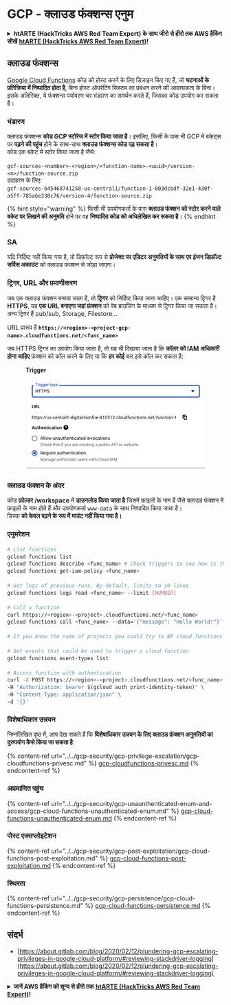 # GCP - क्लाउड फंक्शन्स एनुम

<details>

<summary><strong>htARTE (HackTricks AWS Red Team Expert) के साथ जीरो से हीरो तक AWS हैकिंग सीखें</strong> <a href="https://training.hacktricks.xyz/courses/arte"><strong>htARTE (HackTricks AWS Red Team Expert)</strong></a><strong>!</strong></summary>

HackTricks का समर्थन करने के अन्य तरीके:

* अगर आप अपनी **कंपनी का विज्ञापन HackTricks में देखना चाहते हैं** या **HackTricks को PDF में डाउनलोड करना चाहते हैं** तो [**सब्सक्रिप्शन प्लान्स देखें**](https://github.com/sponsors/carlospolop)!
* [**आधिकारिक PEASS & HackTricks स्वैग**](https://peass.creator-spring.com) प्राप्त करें
* हमारे विशेष [**NFTs**](https://opensea.io/collection/the-peass-family) संग्रह [**The PEASS Family**](https://opensea.io/collection/the-peass-family) खोजें
* **शामिल हों** 💬 [**डिस्कॉर्ड समूह**](https://discord.gg/hRep4RUj7f) या [**टेलीग्राम समूह**](https://t.me/peass) या हमें **ट्विटर** 🐦 [**@hacktricks_live**](https://twitter.com/hacktricks_live)** पर फॉलो** करें।
* **हैकिंग ट्रिक्स साझा करें** द्वारा **PR जमा करके** [**HackTricks**](https://github.com/carlospolop/hacktricks) और [**HackTricks Cloud**](https://github.com/carlospolop/hacktricks-cloud) github repos में।

</details>

## क्लाउड फंक्शन्स <a href="#reviewing-cloud-functions" id="reviewing-cloud-functions"></a>

[Google Cloud Functions](https://cloud.google.com/functions/) कोड को होस्ट करने के लिए डिज़ाइन किए गए हैं, जो **घटनाओं के प्रतिक्रिया में निष्पादित होता है**, बिना होस्ट ऑपरेटिंग सिस्टम का प्रबंधन करने की आवश्यकता के बिना। इसके अतिरिक्त, ये फंक्शन्स पर्यावरण चर भंडारण का समर्थन करते हैं, जिसका कोड उपयोग कर सकता है।

### भंडारण

क्लाउड फंक्शन्स **कोड GCP स्टोरेज में स्टोर किया जाता है**। इसलिए, किसी के पास भी GCP में बकेट्स पर **पढ़ने की पहुंच** होने के साथ-साथ **क्लाउड फंक्शन्स कोड पढ़ सकता है**।\
कोड एक बकेट में स्टोर किया जाता है जैसे:

`gcf-sources-<number>-<region>/<function-name>-<uuid>/version-<n>/function-source.zip`\
उदाहरण के लिए:\
`gcf-sources-645468741258-us-central1/function-1-003dcbdf-32e1-430f-a5ff-785a6e238c76/version-4/function-source.zip`

{% hint style="warning" %}
किसी भी उपयोगकर्ता के पास **क्लाउड फंक्शन को स्टोर करने वाले बकेट पर लिखने की अनुमति** होने पर वह **निष्पादित कोड को अधिलेखित कर सकता है**।
{% endhint %}

### SA

यदि निर्दिष्ट नहीं किया गया है, तो डिफ़ॉल्ट रूप से **प्रोजेक्ट पर एडिटर अनुमतियों के साथ एप इंजन डिफ़ॉल्ट सर्विस अकाउंट** को क्लाउड फंक्शन से जोड़ा जाएगा।

### ट्रिगर, URL और प्रमाणीकरण

जब एक क्लाउड फंक्शन बनाया जाता है, तो **ट्रिगर** को निर्दिष्ट किया जाना चाहिए। एक सामान्य ट्रिगर है **HTTPS**, यह **एक URL बनाएगा जहां फ़ंक्शन** को वेब ब्राउज़िंग के माध्यम से ट्रिगर किया जा सकता है।\
अन्य ट्रिगर हैं pub/sub, Storage, Filestore...

URL प्रारूप है **`https://<region>-<project-gcp-name>.cloudfunctions.net/<func_name>`**

जब HTTPS ट्रिगर का उपयोग किया जाता है, तो यह भी दिखाया जाता है कि **कॉलर को IAM अधिकारी होना चाहिए** फ़ंक्शन को कॉल करने के लिए या कि **हर कोई** बस इसे कॉल कर सकता है:

<figure><img src="../../../.gitbook/assets/image (3) (1) (1).png" alt=""><figcaption></figcaption></figure>

### क्लाउड फंक्शन के अंदर

कोड **फ़ोल्डर /workspace** में **डाउनलोड किया जाता है** जिसमें फ़ाइलों के नाम हैं जैसे क्लाउड फंक्शन में फ़ाइलों के नाम होते हैं और उपयोगकर्ता `www-data` के साथ निष्पादित किया जाता है।\
डिस्क **को केवल पढ़ने के रूप में माउंट नहीं किया गया है।**

### एनुमरेशन
```bash
# List functions
gcloud functions list
gcloud functions describe <func_name> # Check triggers to see how is this function invoked
gcloud functions get-iam-policy <func_name>

# Get logs of previous runs. By default, limits to 10 lines
gcloud functions logs read <func_name> --limit [NUMBER]

# Call a function
curl https://<region>-<project>.cloudfunctions.net/<func_name>
gcloud functions call <func_name> --data='{"message": "Hello World!"}'

# If you know the name of projects you could try to BF cloud functions names

# Get events that could be used to trigger a cloud function
gcloud functions event-types list

# Access function with authentication
curl -X POST https://<region>-<project>.cloudfunctions.net/<func_name> \
-H "Authorization: bearer $(gcloud auth print-identity-token)" \
-H "Content-Type: application/json" \
-d '{}'
```
### विशेषाधिकार उन्नयन

निम्नलिखित पृष्ठ में, आप देख सकते हैं कि **विशेषाधिकार उन्नयन के लिए क्लाउड फ़ंक्शन अनुमतियों का दुरुपयोग कैसे किया जा सकता है**:

{% content-ref url="../../gcp-security/gcp-privilege-escalation/gcp-cloudfunctions-privesc.md" %}
[gcp-cloudfunctions-privesc.md](../../gcp-security/gcp-privilege-escalation/gcp-cloudfunctions-privesc.md)
{% endcontent-ref %}

### अप्रमाणित पहुंच

{% content-ref url="../../gcp-security/gcp-unaunthenticated-enum-and-access/gcp-cloud-functions-unauthenticated-enum.md" %}
[gcp-cloud-functions-unauthenticated-enum.md](../../gcp-security/gcp-unaunthenticated-enum-and-access/gcp-cloud-functions-unauthenticated-enum.md)
{% endcontent-ref %}

### पोस्ट एक्सप्लोइटेशन

{% content-ref url="../../gcp-security/gcp-post-exploitation/gcp-cloud-functions-post-exploitation.md" %}
[gcp-cloud-functions-post-exploitation.md](../../gcp-security/gcp-post-exploitation/gcp-cloud-functions-post-exploitation.md)
{% endcontent-ref %}

### स्थिरता

{% content-ref url="../../gcp-security/gcp-persistence/gcp-cloud-functions-persistence.md" %}
[gcp-cloud-functions-persistence.md](../../gcp-security/gcp-persistence/gcp-cloud-functions-persistence.md)
{% endcontent-ref %}

## संदर्भ

* [https://about.gitlab.com/blog/2020/02/12/plundering-gcp-escalating-privileges-in-google-cloud-platform/#reviewing-stackdriver-logging](https://about.gitlab.com/blog/2020/02/12/plundering-gcp-escalating-privileges-in-google-cloud-platform/#reviewing-stackdriver-logging)

<details>

<summary><strong>जानें AWS हैकिंग को शून्य से हीरो तक</strong> <a href="https://training.hacktricks.xyz/courses/arte"><strong>htARTE (HackTricks AWS Red Team Expert)</strong></a><strong>!</strong></summary>

HackTricks का समर्थन करने के अन्य तरीके:

* यदि आप अपनी **कंपनी का विज्ञापन HackTricks में देखना चाहते हैं** या **HackTricks को PDF में डाउनलोड करना चाहते हैं** तो [**सब्सक्रिप्शन प्लान**](https://github.com/sponsors/carlospolop) देखें!
* [**आधिकारिक PEASS & HackTricks स्वैग**](https://peass.creator-spring.com) प्राप्त करें
* हमारे विशेष [**NFTs**](https://opensea.io/collection/the-peass-family) कलेक्शन, [**The PEASS Family**](https://opensea.io/collection/the-peass-family) खोजें
* **शामिल हों** 💬 [**डिस्कॉर्ड समूह**](https://discord.gg/hRep4RUj7f) या [**टेलीग्राम समूह**](https://t.me/peass) या हमें **ट्विटर** 🐦 [**@hacktricks_live**](https://twitter.com/hacktricks_live)** पर फॉलो** करें।
* **हैकिंग ट्रिक्स साझा करें, HackTricks** और [**HackTricks Cloud**](https://github.com/carlospolop/hacktricks) github रेपो में PR जमा करके।

</details>
